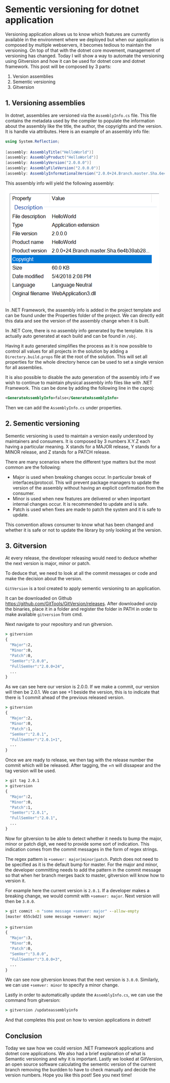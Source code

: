 # Sementic versioning for dotnet application

Versioning application allows us to know which features are currently available in the environment where we deployed but when our application is composed by multiple webservers, it becomes tedious to maintain the versioning. On top of that with the dotnet core movement, management of versioning has changed. Today I will show a way to automate the versioning using Gitversion and how it can be used for dotnet core and dotnet framework. This post will be composed by 3 parts:

1. Version assemblies
2. Sementic versioning
3. Gitversion

## 1. Versioning assemblies

In dotnet, assemblies are versioned via the `AssemblyInfo.cs` file. This file contains the metadata used by the compiler to populate the information about the assembly like the title, the author, the copyrights and the version.
It is handle via attributes. Here is an example of an assembly info file:

```c#
using System.Reflection;

[assembly: AssemblyTitle("HelloWorld")]
[assembly: AssemblyProduct("HelloWorld")]
[assembly: AssemblyVersion("2.0.0.0")]
[assembly: AssemblyFileVersion("2.0.0.0")]
[assembly: AssemblyInformationalVersion("2.0.0+24.Branch.master.Sha.6e4b39ab28bb63227d9c418a9460fe344c0bacb2")]
```

This assembly info will yield the following assembly:

![img](https://raw.githubusercontent.com/Kimserey/BlogArchive/master/img/20180411_version/dll.PNG)

In .NET Framework, the assembly info is added in the project template and can be found under the Properties folder of the project. We can directly edit this data and see the version of the assembly change when it is built.

In .NET Core, there is no assembly info generated by the template. It is actually auto generated at each build and can be found in `/obj`.

Having it auto generated simplifies the process as it is now possible to control all values for all projects in the solution by adding a `Directory.build.props` file at the root of the solution. This will set all properties for the whole directory hence can be used to set a single version for all assemblies.

It is also possible to disable the auto generation of the assembly info if we wish to continue to maintain physical assembly info files like with .NET Framework. This can be done by adding the following line in the csproj:

```xml
<GenerateAssemblyInfo>false</GenerateAssemblyInfo>
```

Then we can add the `AssemblyInfo.cs` under properties.

## 2. Sementic versioning

Sementic versioning is used to maintain a version easily understood by maintainers and consumers.
It is composed by 3 numbers X.Y.Z each having a particular meaning. X stands for a MAJOR release, Y stands for a MINOR release, and Z stands for a PATCH release.

There are many scenarios where the different type matters but the most common are the following:

- Major is used when breaking changes occur. In particular break of interfaces/protocol. This will prevent package managers to update the version of the assembly without having an explicit confirmation from the consumer.
- Minor is used when new features are delivered or when important internal changes occur. It is recommended to update and is safe.
- Patch is used when fixes are made to patch the system and it is safe to update.

This convention allows consumer to know what has been changed and whether it is safe or not to update the library by only looking at the version.

## 3. Gitversion

At every release, the developer releasing would need to deduce whether the next version is major, minor or patch.

To deduce that, we need to look at all the commit messages or code and make the decision about the version.

`GitVersion` is a tool created to apply sementic versioning to an application.

It can be downloaded on Github https://github.com/GitTools/GitVersion/releases.
After downloaded unzip the binaries, place it in a folder and register the folder in PATH in order to make available `gitversion` from cmd.

Next navigate to your repository and run gitversion.

```cmd
> gitversion
{
  "Major":2,
  "Minor":0,
  "Patch":0,
  "SemVer":"2.0.0",
  "FullSemVer":"2.0.0+24",
  ...
}
```

As we can see here our version is 2.0.0. If we make a commit, our version will then be 2.0.1. We can see +1 beside the version, this is to indicate that there is 1 commit ahead of the previous released version.

```cmd
> gitversion
{
  "Major":2,
  "Minor":0,
  "Patch":1,
  "SemVer":"2.0.1",
  "FullSemVer":"2.0.1+1",
  ...
}
```

Once we are ready to release, we then tag with the release number the commit which will be released. After tagging, the +n will dissapear and the tag version will be used.

```cmd
> git tag 2.0.1
> gitversion
{
  "Major":2,
  "Minor":0,
  "Patch":1,
  "SemVer":"2.0.1",
  "FullSemVer":"2.0.1",
  ...
}
```

Now for gitversion to be able to detect whether it needs to bump the major, minor or patch digit, we need to provide some sort of indication. This indication comes from the commit messages in the form of regex strings.

The regex pattern is `+semver: major|minor|patch`. Patch does not need to be specified as it is the default bump for master. For the major and minor, the developer committing needs to add the pattern in the commit message so that when her branch merges back to master, gitversion will know how to version it.

For example here the current version is `2.0.1`. If a developer makes a breaking change, we would commit with `+semver: major`. Next version will then be `3.0.0`.

```cmd
> git commit -m "some message +semver: major" --allow-empty
[master 655cbd2] some message +semver: major

> gitversion
{
  "Major":3,
  "Minor":0,
  "Patch":0,
  "SemVer":"3.0.0",
  "FullSemVer":"3.0.0+3",
  ...
}
```

We can see now gitversion knows that the next version is `3.0.0`. Similarly, we can use `+semver: minor` to specify a minor change.

Lastly in order to automatically update the `AssemblyInfo.cs`, we can use the command from gitversion:

```cmd
> gitversion /updateassemblyinfo
```

And that completes this post on how to version applications in dotnet!

## Conclusion

Today we saw how we could version .NET Framework applications and dotnet core applications. We also had a brief explanation of what is Semantic versioning and why it is important. Lastly we looked at GitVersion, an open source software calculating the sementic version of the current branch removing the burdden to have to check manually and decide the version numbers. Hope you like this post! See you next time!